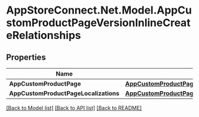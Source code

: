 # AppStoreConnect.Net.Model.AppCustomProductPageVersionInlineCreateRelationships

## Properties

Name | Type | Description | Notes
------------ | ------------- | ------------- | -------------
**AppCustomProductPage** | [**AppCustomProductPageVersionInlineCreateRelationshipsAppCustomProductPage**](AppCustomProductPageVersionInlineCreateRelationshipsAppCustomProductPage.md) |  | [optional] 
**AppCustomProductPageLocalizations** | [**AppCustomProductPageVersionInlineCreateRelationshipsAppCustomProductPageLocalizations**](AppCustomProductPageVersionInlineCreateRelationshipsAppCustomProductPageLocalizations.md) |  | [optional] 

[[Back to Model list]](../README.md#documentation-for-models) [[Back to API list]](../README.md#documentation-for-api-endpoints) [[Back to README]](../README.md)

